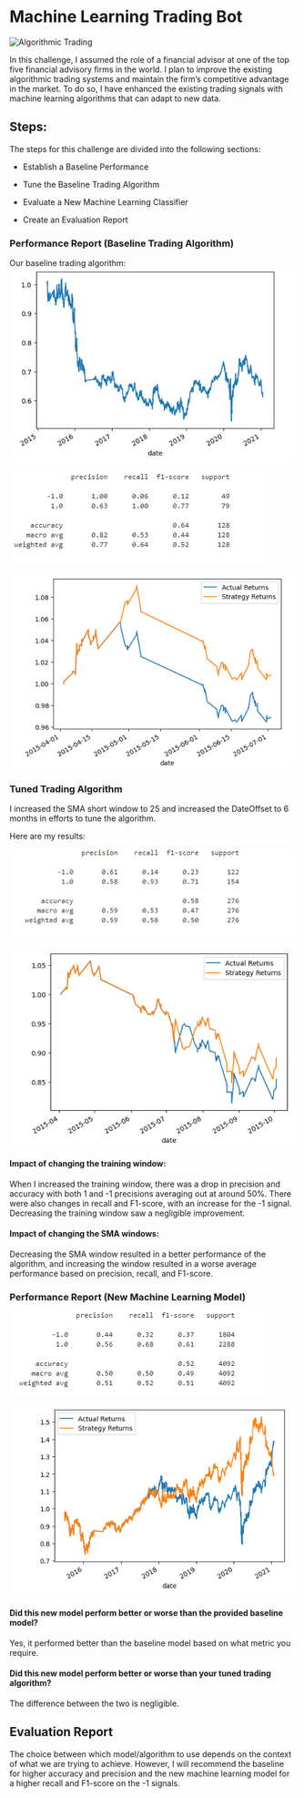 # Machine Learning Trading Bot

![Algorithmic Trading](https://www.investopedia.com/thmb/Bo73P8i0avZhM5moZ0cgwPpwt_Y=/2190x1369/filters:fill(auto,1)/GettyImages-1151577420-0a1caa7c85a34411820816f7653c3c58.jpg)

In this challenge, I assumed the role of a financial advisor at one of the top five financial advisory firms in the world. I plan to improve the existing algorithmic trading systems and maintain the firm’s competitive advantage in the market. To do so, I have enhanced the existing trading signals with machine learning algorithms that can adapt to new data.

## Steps:

The steps for this challenge are divided into the following sections:

* Establish a Baseline Performance

* Tune the Baseline Trading Algorithm

* Evaluate a New Machine Learning Classifier

* Create an Evaluation Report

### Performance Report (Baseline Trading Algorithm)

Our baseline trading algorithm:
![Signal DataFrame](./Starter_Code/Resources/signal_df.PNG)

![Baseline Classification Report](./Starter_Code/Resources/baseline_classification_report.PNG)

![Baseline Strategy Plot](./Starter_Code/Resources/baseline_strategy_plot.PNG)

### Tuned Trading Algorithm

I increased the SMA short window to 25 and increased the DateOffset to 6 months in efforts to tune the algorithm.

Here are my results:

![Reevaluated Classification Report](./Starter_Code/Resources/revaluated_classification_report.PNG)

![Reevaluated Strategy Plot](./Starter_Code/Resources/revaluated_strategy_plot.PNG)

#### Impact of changing the training window:

When I increased the training window, there was a drop in precision and accuracy with both 1 and -1 precisions averaging out at around 50%. There were also changes in recall and F1-score, with an increase for the -1 signal. Decreasing the training window saw a negligible improvement.

#### Impact of changing the SMA windows:

Decreasing the SMA window resulted in a better performance of the algorithm, and increasing the window resulted in a worse average performance based on precision, recall, and F1-score.

### Performance Report (New Machine Learning Model)

![New Model Classification Report](./Starter_Code/Resources/new_model_classification_report.PNG)

![New Model Strategy Plot](./Starter_Code/Resources/new_model_stategy_plot.PNG)

#### Did this new model perform better or worse than the provided baseline model?

Yes, it performed better than the baseline model based on what metric you require.

#### Did this new model perform better or worse than your tuned trading algorithm?

The difference between the two is negligible.

## Evaluation Report

The choice between which model/algorithm to use depends on the context of what we are trying to achieve. However, I will recommend the baseline for higher accuracy and precision and the new machine learning model for a higher recall and F1-score on the -1 signals.

